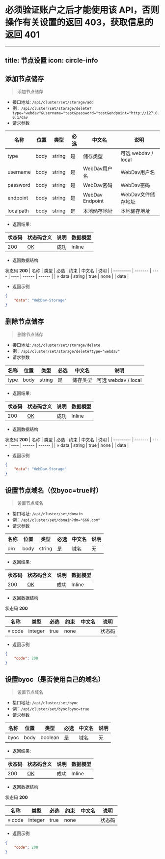 # 必须验证账户之后才能使用该 API，否则操作有关设置的返回 403，获取信息的返回 401

---
title: 节点设置
icon: circle-info
---

## 添加节点储存<Badge text="GET" type="info" vertical="top" />
> 添加节点储存
- 接口地址: `/api/cluster/set/storage/add`
- 例：`/api/cluster/set/storage/delete?type="webdav"&username="test&password="test&endpoint="http://127.0.0.1/dav`
- 请求参数

| 名称       | 位置  | 类型   | 必选 | 中文名           | 说明                |
| ---------- | ---- | ------ | ---- | --------------- | ------------------- |
| type       | body | string | 是   | 储存类型         | 可选 webdav / local |
| username   | body | string | 是   | WebDav用户名     | WebDav用户名        |
| password   | body | string | 是   | WebDav密码       | WebDav密码          |
| endpoint   | body | string | 是   | WebDav Endpoint | WebDav文件储存地址   |
| localpath  | body | string | 是   | 本地储存地址     | 本地储存地址         |

- 返回结果: 

| 状态码 | 状态码含义                                               | 说明 | 数据模型  |
| ------ | ------------------------------------------------------- | ---- | -------- |
| 200    | [OK](https://tools.ietf.org/html/rfc7231#section-6.3.1) | 成功 | Inline   |

- 返回数据结构

状态码 **200**
| 名称      | 类型     | 必选 | 约束 | 中文名 | 说明   |
| --------- | ------- | ---- | ---- | ------ | ------ |
| » data    | string  | true | none |        | data   |

- 返回示例
```json
{
    "data": "WebDav-Storage" 
}
```

## 删除节点储存<Badge text="GET" type="info" vertical="top" />
> 删除节点储存
- 接口地址: `/api/cluster/set/storage/delete`
- 例：`/api/cluster/set/storage/delete?type="webdav"`
- 请求参数

| 名称       | 位置  | 类型   | 必选 | 中文名      | 说明                |
| ---------- | ---- | ------ | ---- | ---------- | ------------------- |
| type       | body | string | 是   | 储存类型    | 可选 webdav / local |

- 返回结果: 

| 状态码 | 状态码含义                                               | 说明 | 数据模型  |
| ------ | ------------------------------------------------------- | ---- | -------- |
| 200    | [OK](https://tools.ietf.org/html/rfc7231#section-6.3.1) | 成功 | Inline   |

- 返回数据结构

状态码 **200**
| 名称      | 类型     | 必选 | 约束 | 中文名 | 说明   |
| --------- | ------- | ---- | ---- | ------ | ------ |
| » data    | string  | true | none |        | data   |

- 返回示例
```json
{
    "data": "WebDav-Storage" 
}
```

## 设置节点域名（仅byoc=true时）<Badge text="GET" type="info" vertical="top" />
> 设置节点域名
- 接口地址: `/api/cluster/set/domain`
- 例：`/api/cluster/set/domain?dm="666.com"`
- 请求参数

| 名称       | 位置 | 类型    | 必选 | 中文名     | 说明        |
| ---------- | ---- | ------ | ---- | ---------- | ---------- |
| dm         | body | string | 是   | 域名       | 无          |
- 返回结果: 

| 状态码 | 状态码含义                                               | 说明 | 数据模型  |
| ------ | ------------------------------------------------------- | ---- | -------- |
| 200    | [OK](https://tools.ietf.org/html/rfc7231#section-6.3.1) | 成功 | Inline   |

- 返回数据结构

状态码 **200**

| 名称      | 类型    | 必选  | 约束 | 中文名 | 说明   |
| --------- | ------- | ---- | ---- | ------ | ------ |
| » code    | integer | true | none |        | 状态码 |

- 返回示例
```json
{
    "code": 200
}
```

## 设置byoc（是否使用自己的域名）<Badge text="GET" type="info" vertical="top" />
> 设置节点域名
- 接口地址: `/api/cluster/set/byoc`
- 例：`/api/cluster/set/byoc?byoc=true`
- 请求参数

| 名称       | 位置 | 类型     | 必选 | 中文名     | 说明       |
| ---------- | ---- | ------- | ---- | ---------- | ---------- |
| byoc       | body | boolean | 是   | 域名       | 无         |
- 返回结果: 

| 状态码 | 状态码含义                                               | 说明 | 数据模型  |
| ------ | ------------------------------------------------------- | ---- | -------- |
| 200    | [OK](https://tools.ietf.org/html/rfc7231#section-6.3.1) | 成功 | Inline   |

- 返回数据结构

状态码 **200**

| 名称      | 类型     | 必选 | 约束 | 中文名 | 说明   |
| --------- | ------- | ---- | ---- | ------ | ------ |
| » code    | integer | true | none |        | 状态码 |

- 返回示例
```json
{
    "code": 200
}
```
